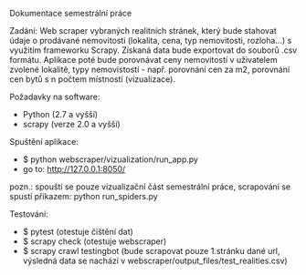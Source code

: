 Dokumentace semestrální práce

Zadání: Web scraper vybraných realitních stránek, který bude stahovat údaje o 
prodávané nemovitosti (lokalita, cena, typ nemovitosti, rozloha...) s využitím 
frameworku Scrapy. Získaná data bude exportovat do souborů .csv formátu. 
Aplikace poté bude porovnávat ceny nemovitostí v uživatelem zvolené lokalitě,
typy nemovistostí - např. porovnání cen za m2, porovnání cen bytů s n počtem 
místností  (vizualizace).

Požadavky na software: 
 - Python (2.7 a vyšší)
 - scrapy (verze 2.0 a vyšší)
   

Spuštění aplikace:

- $ python webscraper/vizualization/run_app.py
- go to: http://127.0.0.1:8050/

pozn.: spouští se pouze vizualizační část semestrální práce, scrapování se spustí příkazem: python run_spiders.py

Testování:
 
 - $ pytest (otestuje čištění dat)
 - $ scrapy check  (otestuje webscraper)
 - $ scrapy crawl testingbot (bude scrapovat pouze 1.stránku dané url, výsledná data se nachází v webscraper/output_files/test_realities.csv)
